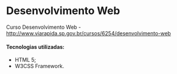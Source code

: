 # Desenvolvimento Web
 Curso Desenvolvimento Web - http://www.viarapida.sp.gov.br/cursos/6254/desenvolvimento-web

#### Tecnologias utilizadas:
 - HTML 5;
 - W3CSS Framework.
